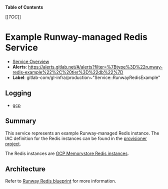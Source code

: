 <!-- MARKER: do not edit this section directly. Edit services/service-catalog.yml then run scripts/generate-docs -->

**Table of Contents**

[[_TOC_]]

# Example Runway-managed Redis Service

* [Service Overview](https://dashboards.gitlab.net/d/runway-redis-example-main/runway-redis-example-overview)
* **Alerts**: <https://alerts.gitlab.net/#/alerts?filter=%7Btype%3D%22runway-redis-example%22%2C%20tier%3D%22db%22%7D>
* **Label**: gitlab-com/gl-infra/production~"Service::RunwayRedisExample"

## Logging

* [gcp]()

<!-- END_MARKER -->

## Summary

This service represents an example Runway-managed Redis instance. The IAC definition for the Redis instances can be found in the [provisioner project](https://gitlab.com/gitlab-com/gl-infra/platform/runway/provisioner/-/blob/main/memorystore.tf).

The Redis instances are [GCP Memorystore Redis instances](https://cloud.google.com/memorystore/docs/redis/memorystore-for-redis-overview).

## Architecture

Refer to [Runway Redis blueprint](https://runway-docs-4jdf82.runway.gitlab.net/reference/blueprints/redis/) for more information.

<!-- ## Performance -->

<!-- ## Scalability -->

<!-- ## Availability -->

<!-- ## Durability -->

<!-- ## Security/Compliance -->

<!-- ## Monitoring/Alerting -->

<!-- ## Links to further Documentation -->
